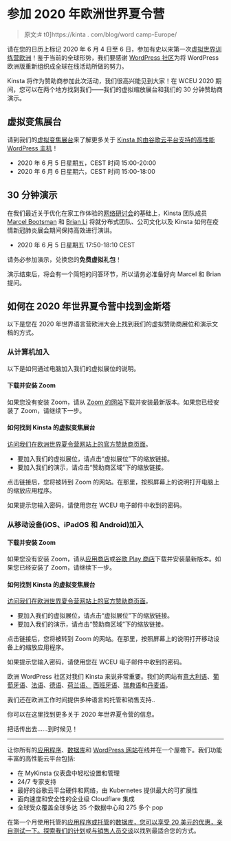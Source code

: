 # 参加 2020 年欧洲世界夏令营

> 原文:# t0]https://kinta . com/blog/word camp-Europe/

请在您的日历上标记 2020 年 6 月 4 日至 6 日，参加有史以来第一次[虚拟世界训练营欧洲](https://2020.europe.wordcamp.org/)！鉴于当前的全球形势，我们要感谢 [WordPress 社区](https://kinsta.com/learn/wordpress-communities/)为将 WordPress 欧洲版重新组织成全球在线活动所做的努力。

Kinsta 将作为赞助商参加此次活动，我们很高兴能见到大家！在 WCEU 2020 期间，您可以在两个地方找到我们——我们的虚拟缩放展台和我们的 30 分钟赞助商演示。

<kinsta-video src="https://kinsta.wistia.com/medias/1rcmfryv8p?videoFoam=true&amp;videoWidth=640"></kinsta-video>

## 虚拟变焦展台

请到我们的[虚拟变焦展台](https://kinsta.com/blog/wordcamp-europe/#how-to-find-kinsta-at-wordcamp-europe-2020)来了解更多关于 [Kinsta 的由谷歌云平台支持的高性能 WordPress 主机](https://kinsta.com/features/)！

*   2020 年 6 月 5 日星期五，CEST 时间 15:00-20:00
*   2020 年 6 月 6 日星期六，CEST 时间 15:00-18:00

## 30 分钟演示

在我们最近关于优化在家工作体验的[网络研讨会](https://kinsta.com/webinars/working-from-home/)的基础上，Kinsta 团队成员 [Marcel Bootsman](https://marcelbootsman.nl/) 和 [Brian Li](https://brianli.com) 将就分布式团队、公司文化以及 Kinsta 如何在疫情新冠肺炎展会期间保持高效进行演讲。

*   2020 年 6 月 5 日星期五 17:50-18:10 CEST

请务必参加演示，兑换您的**免费虚拟礼包**！

演示结束后，将会有一个简短的问答环节，所以请务必准备好向 Marcel 和 Brian 提问。

## 如何在 2020 年世界夏令营中找到金斯塔

以下是您在 2020 年世界语言营欧洲大会上找到我们的虚拟赞助商展位和演示文稿的方式。

### 从计算机加入

以下是如何通过电脑加入我们的虚拟展位的说明。

#### 下载并安装 Zoom

如果您没有安装 Zoom，请从 [Zoom 的网站](https://zoom.us/download)下载并安装最新版本。如果您已经安装了 Zoom，请继续下一步。

#### 如何找到 Kinsta 的虚拟变焦展台

[访问我们在欧洲世界夏令营网站上的官方赞助商页面](https://2020.europe.wordcamp.org/sponsor/kinsta/)。

*   要加入我们的虚拟展位，请点击“虚拟展位”下的缩放链接。
*   要加入我们的演示，请点击“赞助商区域”下的缩放链接。

点击链接后，您将被转到 Zoom 的网站。在那里，按照屏幕上的说明打开电脑上的缩放应用程序。

如果提示您输入密码，请使用您在 WCEU 电子邮件中收到的密码。

### 从移动设备(iOS、iPadOS 和 Android)加入

#### 下载并安装 Zoom

如果您没有安装 Zoom，请从[应用商店](https://itunes.apple.com/us/app/id546505307)或[谷歌 Play 商店](https://play.google.com/store/apps/details?id=us.zoom.videomeetings)下载并安装最新版本。如果您已经安装了 Zoom，请继续下一步。

#### 如何找到 Kinsta 的虚拟变焦展台

[访问我们在欧洲世界夏令营网站上的官方赞助商页面](https://2020.europe.wordcamp.org/sponsor/kinsta/)。

*   要加入我们的虚拟展位，请点击“虚拟展位”下的缩放链接。
*   要加入我们的演示，请点击“赞助商区域”下的缩放链接。

点击链接后，您将被转到 Zoom 的网站。在那里，按照屏幕上的说明打开移动设备上的缩放应用程序。

如果提示您输入密码，请使用您在 WCEU 电子邮件中收到的密码。

欧洲 WordPress 社区对我们 Kinsta 来说非常重要。我们的网站有[意大利语](https://kinsta.com/it/)、[葡萄牙语](https://kinsta.com/pt/)、[法语](https://kinsta.com/fr/)、[德语](https://kinsta.com/de/)、[荷兰语、](https://kinsta.com/nl/) [西班牙语](https://kinsta.com/es/)、[瑞典语](https://kinsta.com/se/)和[丹麦语](https://kinsta.com/dk/)。

我们还在欧洲工作时间提供多种语言的托管和销售支持..

你可以在这里找到更多关于 2020 年世界夏令营的信息。

把话传出去……到时候见！

* * *

让你所有的[应用程序](https://kinsta.com/application-hosting/)、[数据库](https://kinsta.com/database-hosting/)和 [WordPress 网站](https://kinsta.com/wordpress-hosting/)在线并在一个屋檐下。我们功能丰富的高性能云平台包括:

*   在 MyKinsta 仪表盘中轻松设置和管理
*   24/7 专家支持
*   最好的谷歌云平台硬件和网络，由 Kubernetes 提供最大的可扩展性
*   面向速度和安全性的企业级 Cloudflare 集成
*   全球受众覆盖全球多达 35 个数据中心和 275 多个 pop

在第一个月使用托管的[应用程序或托管](https://kinsta.com/application-hosting/)的[数据库，您可以享受 20 美元的优惠，亲自测试一下。探索我们的](https://kinsta.com/database-hosting/)[计划](https://kinsta.com/plans/)或[与销售人员交谈](https://kinsta.com/contact-us/)以找到最适合您的方式。